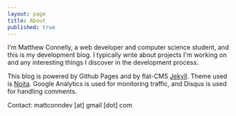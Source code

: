 ```yaml
---
layout: page
title: About
published: true
---
```


I'm Matthew Connelly, a web developer and computer science student, and this is my development blog. I typically write about projects I'm working on and any interesting things I discover in the development process. 

This blog is powered by Github Pages and by flat-CMS [Jekyll](http://jekyllrb.com/). Theme used is [Noita](https://github.com/penibelst/jekyll-noita). Google Analytics is used for monitoring traffic, and Disqus is used for handling comments.   

Contact: mattconndev [at] gmail [dot] com
